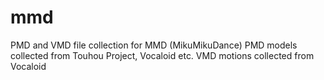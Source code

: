 # mmd
PMD and VMD file collection for MMD (MikuMikuDance)
PMD models collected from Touhou Project, Vocaloid etc.
VMD motions collected from Vocaloid
